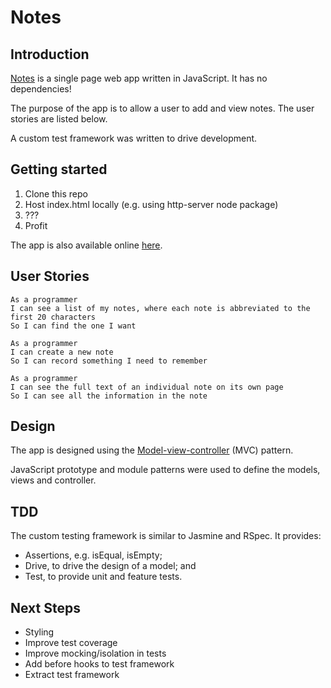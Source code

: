 # Notes

## Introduction

[Notes](https://rcvink.github.io/notes/) is a single page web app written in JavaScript. It has no dependencies!

The purpose of the app is to allow a user to add and view notes. The user stories are listed below.

A custom test framework was written to drive development.

## Getting started

1. Clone this repo
2. Host index.html locally (e.g. using http-server node package)
3. ???
4. Profit

The app is also available online [here](https://rcvink.github.io/notes/).

## User Stories

```
As a programmer
I can see a list of my notes, where each note is abbreviated to the first 20 characters
So I can find the one I want

As a programmer
I can create a new note
So I can record something I need to remember

As a programmer
I can see the full text of an individual note on its own page
So I can see all the information in the note
```

## Design

The app is designed using the [Model-view-controller](https://en.wikipedia.org/wiki/Model%E2%80%93view%E2%80%93controller) (MVC) pattern.

JavaScript prototype and module patterns were used to define the models, views and controller.

## TDD

The custom testing framework is similar to Jasmine and RSpec. It provides:
- Assertions, e.g. isEqual, isEmpty;
- Drive, to drive the design of a model; and
- Test, to provide unit and feature tests.

## Next Steps

- Styling
- Improve test coverage
- Improve mocking/isolation in tests
- Add before hooks to test framework
- Extract test framework
